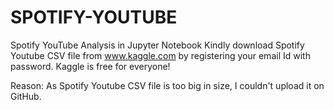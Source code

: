 # SPOTIFY-YOUTUBE
Spotify YouTube Analysis in Jupyter Notebook
Kindly download Spotify Youtube CSV file from www.kaggle.com by registering your email Id with password. Kaggle is free for everyone!

Reason:
As Spotify Youtube CSV file is too big in size, I couldn't upload it on GitHub.
